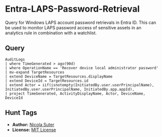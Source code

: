# Entra-LAPS-Password-Retrieval

Query for Windows LAPS account password retrievals in Entra ID.
This can be used to monitor LAPS password access of sensitive assets in an analytics rule in combination with a watchlist.

## Query

```kusto
AuditLogs 
| where TimeGenerated > ago(90d)
| where OperationName == 'Recover device local administrator password'
| mv-expand TargetResources
| extend DeviceName = TargetResources.displayName
| extend DeviceId = TargetResources.id
| extend Actor = iif(isnotempty(InitiatedBy.user.userPrincipalName), InitiatedBy.user.userPrincipalName, InitiatedBy.app.appId),
| project TimeGenerated, ActivityDisplayName, Actor, DeviceName, DeviceId
```

## Hunt Tags

* **Author:** [Nicola Suter](https://nicolasuter.ch)
* **License:** [MIT License](https://github.com/nicolonsky/ITDR/blob/main/LICENSE)

